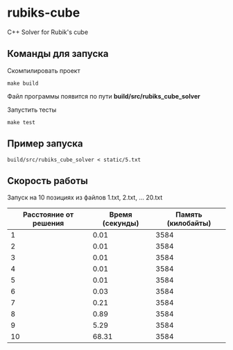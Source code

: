 # rubiks-cube
C++ Solver for Rubik's cube

## Команды для запуска

Скомпилировать проект
```
make build
```
Файл программы появится по пути **build/src/rubiks_cube_solver**

Запустить тесты
```
make test
```

## Пример запуска

```
build/src/rubiks_cube_solver < static/5.txt 
```

## Скорость работы

Запуск на 10 позициях из файлов 1.txt, 2.txt, ... 20.txt

| Расстояние от решения  | Время (секунды)  | Память (килобайты) |
|------------------------|------------------|--------------------|
| 1                      | 0.01             | 3584               |
| 2                      | 0.01             | 3584               |
| 3                      | 0.01             | 3584               |
| 4                      | 0.01             | 3584               |
| 5                      | 0.01             | 3584               |
| 6                      | 0.03             | 3584               |
| 7                      | 0.21             | 3584               |
| 8                      | 0.89             | 3584               |
| 9                      | 5.29             | 3584               |
| 10                     | 68.31            | 3584               |
